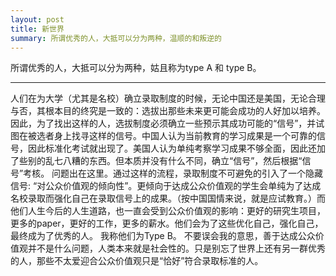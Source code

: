 ```yaml
---
layout: post
title: 新世界
summary: 所谓优秀的人，大抵可以分为两种，温顺的和叛逆的
---
```

 
所谓优秀的人，大抵可以分为两种，姑且称为type A 和 type B。

* * * 

人们在为大学（尤其是名校）确立录取制度的时候，无论中国还是美国，无论合理与否，其根本目的终究是一致的：选拔出那些未来更可能会成功的人好加以培养。因此，为了找出这样的人，选拔制度必须确立一些预示其成功可能的“信号”，并试图在被选者身上找寻这样的信号。中国人认为当前教育的学习成果是一个可靠的信号，因此标准化考试就出现了。美国人认为单纯考察学习成果不够全面，因此还加了些别的乱七八糟的东西。但本质并没有什么不同，确立“信号”，然后根据“信号”考核。
问题出在这里。通过这样的流程，录取制度不可避免的引入了一个隐藏信号: “对公众价值观的倾向性”。更倾向于达成公众价值观的学生会单纯为了达成名校录取而强化自己在录取信号上的成果。（按中国国情来说，就是应试教育。）而他们人生今后的人生道路，也一直会受到公众价值观的影响：更好的研究生项目，更多的paper，更好的工作，更多的薪水。他们会为了这些优化自己，强化自己，最终成为了优秀的人。
我称他们为Type B。
不要误会我的意思，善于达成公众价值观并不是什么问题，人类本来就是社会性的。只是别忘了世界上还有另一群优秀的人，那些不太爱迎合公众价值观只是“恰好”符合录取标准的人。
